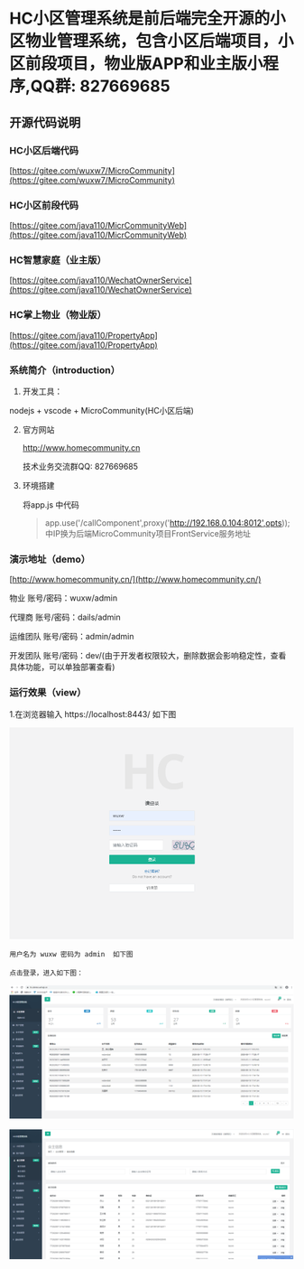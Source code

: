 # HC小区管理系统是前后端完全开源的小区物业管理系统，包含小区后端项目，小区前段项目，物业版APP和业主版小程序,QQ群: 827669685

## 开源代码说明

### HC小区后端代码
 [https://gitee.com/wuxw7/MicroCommunity](https://gitee.com/wuxw7/MicroCommunity)
### HC小区前段代码
[https://gitee.com/java110/MicrCommunityWeb](https://gitee.com/java110/MicrCommunityWeb)
### HC智慧家庭（业主版）
[https://gitee.com/java110/WechatOwnerService](https://gitee.com/java110/WechatOwnerService)
### HC掌上物业（物业版）
[https://gitee.com/java110/PropertyApp](https://gitee.com/java110/PropertyApp)

### 系统简介（introduction）

1. 开发工具：

nodejs + vscode + MicroCommunity(HC小区后端)

2. 官方网站

   http://www.homecommunity.cn
   
   技术业务交流群QQ: 827669685

3. 环境搭建

    将app.js 中代码

    > app.use('/callComponent',proxy('http://192.168.0.104:8012',opts));
    中IP换为后端MicroCommunity项目FrontService服务地址


### 演示地址（demo）

[http://www.homecommunity.cn/](http://www.homecommunity.cn/)

物业 账号/密码：wuxw/admin

代理商 账号/密码：dails/admin

运维团队 账号/密码：admin/admin

开发团队 账号/密码：dev/(由于开发者权限较大，删除数据会影响稳定性，查看具体功能，可以单独部署查看)


### 运行效果（view）
1.在浏览器输入 https://localhost:8443/ 如下图

![image](docs/img/login.png)

    用户名为 wuxw 密码为 admin  如下图

    点击登录，进入如下图：
    
![image](docs/img/index.png)

![image](docs/img/owner.png)
